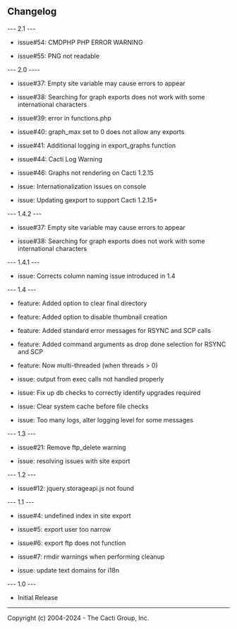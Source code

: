 ## Changelog

--- 2.1 ---

- issue#54: CMDPHP PHP ERROR WARNING

- issue#55: PNG not readable


--- 2.0 ----

- issue#37: Empty site variable may cause errors to appear

- issue#38: Searching for graph exports does not work with some international
  characters

- issue#39: error in functions.php

- issue#40: graph_max set to 0 does not allow any exports

- issue#41: Additional logging in export_graphs function

- issue#44: Cacti Log Warning

- issue#46: Graphs not rendering on Cacti 1.2.15

- issue: Internationalization issues on console

- issue: Updating gexport to support Cacti 1.2.15+


--- 1.4.2 ---

- issue#37: Empty site variable may cause errors to appear

- issue#38: Searching for graph exports does not work with some international
  characters


--- 1.4.1 ---

- issue: Corrects column naming issue introduced in 1.4


--- 1.4 ---

- feature: Added option to clear final directory

- feature: Added option to disable thumbnail creation

- feature: Added standard error messages for RSYNC and SCP calls

- feature: Added command arguments as drop done selection for RSYNC and SCP

- feature: Now multi-threaded (when threads > 0)

- issue: output from exec calls not handled properly

- issue: Fix up db checks to correctly identify upgrades required

- issue: Clear system cache before file checks

- issue: Too many logs, alter logging level for some messages


--- 1.3 ---

- issue#21: Remove ftp_delete warning

- issue: resolving issues with site export


--- 1.2 ---

- issue#12: jquery.storageapi.js not found


--- 1.1 ---

- issue#4: undefined index in site export

- issue#5: export user too narrow

- issue#6: export ftp does not function

- issue#7: rmdir warnings when performing cleanup

- issue: update text domains for i18n


--- 1.0 ---

- Initial Release

-----------------------------------------------
Copyright (c) 2004-2024 - The Cacti Group, Inc.

